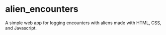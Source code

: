 # alien_encounters
A simple web app for logging encounters with aliens made with HTML, CSS, and Javascript.
